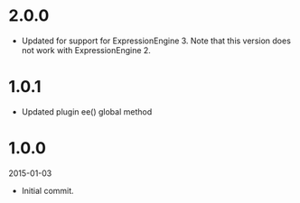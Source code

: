 # 2.0.0

- Updated for support for ExpressionEngine 3. Note that this version does not work with ExpressionEngine 2.

# 1.0.1

- Updated plugin ee() global method

# 1.0.0

2015-01-03

- Initial commit.